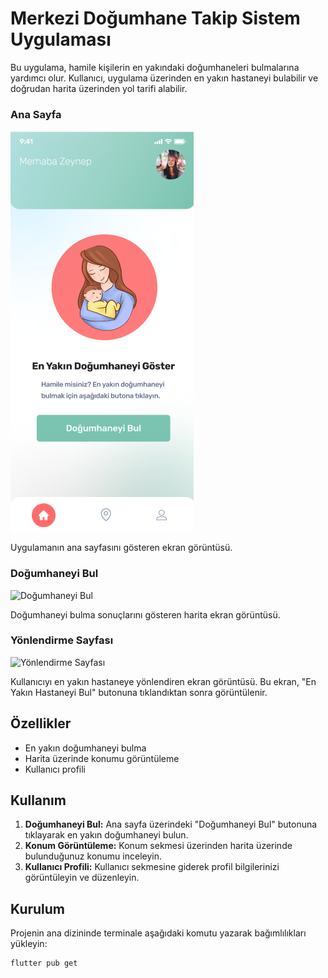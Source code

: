 # Merkezi Doğumhane Takip Sistem Uygulaması

Bu uygulama, hamile kişilerin en yakındaki doğumhaneleri bulmalarına yardımcı olur. Kullanıcı, uygulama üzerinden en yakın hastaneyi bulabilir ve doğrudan harita üzerinden yol tarifi alabilir.

### Ana Sayfa

![Ana Sayfa](https://github.com/beyzaokutucu/MDTS/blob/main/assets/images/anasayfa.png)

Uygulamanın ana sayfasını gösteren ekran görüntüsü.

### Doğumhaneyi Bul

![Doğumhaneyi Bul](https://github.com/beyzaokutucu/MDTS/blob/main/assets/images/sonu%C3%A7.png)

Doğumhaneyi bulma sonuçlarını gösteren harita ekran görüntüsü.

### Yönlendirme Sayfası

![Yönlendirme Sayfası](https://github.com/beyzaokutucu/MDTS/blob/main/assets/images/sonu%C3%A72.png)

Kullanıcıyı en yakın hastaneye yönlendiren ekran görüntüsü. Bu ekran, "En Yakın Hastaneyi Bul" butonuna tıklandıktan sonra görüntülenir.



## Özellikler

- En yakın doğumhaneyi bulma
- Harita üzerinde konumu görüntüleme
- Kullanıcı profili

## Kullanım

1. **Doğumhaneyi Bul:** Ana sayfa üzerindeki "Doğumhaneyi Bul" butonuna tıklayarak en yakın doğumhaneyi bulun.
2. **Konum Görüntüleme:** Konum sekmesi üzerinden harita üzerinde bulunduğunuz konumu inceleyin.
3. **Kullanıcı Profili:** Kullanıcı sekmesine giderek profil bilgilerinizi görüntüleyin ve düzenleyin.

## Kurulum

Projenin ana dizininde terminale aşağıdaki komutu yazarak bağımlılıkları yükleyin:

```bash
flutter pub get

